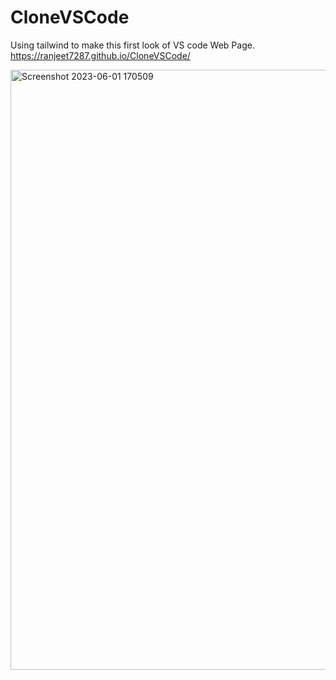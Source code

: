 # CloneVSCode
Using tailwind to make this first look of VS code Web Page.
https://ranjeet7287.github.io/CloneVSCode/

<img width="960" alt="Screenshot 2023-06-01 170509" src="https://github.com/ranjeet7287/CloneVSCode/assets/116716540/98b23bbd-a4fe-4576-808e-c370048a2170">
